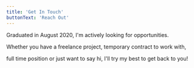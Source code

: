 ```yaml
---
title: 'Get In Touch'
buttonText: 'Reach Out'
---
```


Graduated in August 2020, I'm actively looking for opportunities.

Whether you have a freelance project, temporary contract to work with,

full time position or just want to say hi, I'll try my best to get back to you!
